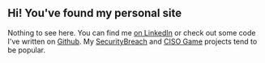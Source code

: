 ## Hi! You've found my personal site

Nothing to see here. You can find me [on LinkedIn](https://www.linkedin.com/in/ericalexanderorg/) or check out some code I've written on [Github](https://github.com/ericalexanderorg). My [SecurityBreach](https://ericalexander.org/SecurityBreach/#/) and [CISO Game](https://github.com/ericalexanderorg/ciso-game) projects tend to be popular. 
